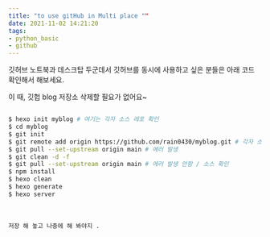 ```yaml
---
title: "to use gitHub in Multi place "" 
date: 2021-11-02 14:21:20
tags: 
- python_basic
- github
---
```




깃허브 노트북과 데스크탑 두군데서 
깃허브를 동시에 사용하고 싶은 분들은 
아래 코드 확인해서 해보세요.

이 때, 깃헙 blog 저장소 삭제할 필요가 없어요~


``` bash

$ hexo init myblog # 여기는 각자 소스 레포 확인
$ cd myblog
$ git init 
$ git remote add origin https://github.com/rain0430/myblog.git # 각자 소스 레포 주소
$ git pull --set-upstream origin main # 에러 발생
$ git clean -d -f
$ git pull --set-upstream origin main # 에러 발생 안함 / 소스 확인
$ npm install 
$ hexo clean
$ hexo generate
$ hexo server 
```

<br>



    저장 해 놓고 나중에 해 봐야지 .